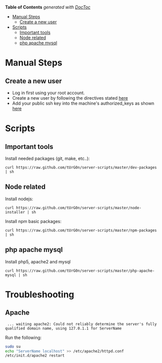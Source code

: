 **Table of Contents**  *generated with [DocToc](http://doctoc.herokuapp.com/)*

- [Manual Steps](#manual-steps)
	- [Create a new user](#create-a-new-user)
- [Scripts](#scripts)
	- [Important tools](#important-tools)
	- [Node related](#node-related)
	- [php apache mysql](#php-apache-mysql)

# Manual Steps

## Create a new user

* Log in first using your root account.
* Create a new user by following the directives stated [here](http://clipboard.com/clip/LQcvw4nICMqjz1jdSTlg7IGrxjI1KAEvahLe)
* Add your public ssh key into the machine's authorized_keys as shown [here](http://clipboard.com/clip/LQcwYYrilCbrSi5vHD_Udpg8avI5A2byW0Te)

# Scripts

## Important tools

Install needed packages (git, make, etc..):

`` curl https://raw.github.com/tUrG0n/server-scripts/master/dev-packages | sh ``

## Node related

Install nodejs:

`` curl https://raw.github.com/tUrG0n/server-scripts/master/node-installer | sh ``

Install npm basic packages:

`` curl https://raw.github.com/tUrG0n/server-scripts/master/npm-packages | sh ``

## php apache mysql

Install php5, apache2 and mysql

`` curl https://raw.github.com/tUrG0n/server-scripts/master/php-apache-mysql | sh ``

# Troubleshooting

## Apache

``  ... waiting apache2: Could not reliably determine the server's fully qualified domain name, using 127.0.1.1 for ServerName  ``

Run the following:

``` bash
sudo su
echo "ServerName localhost" >> /etc/apache2/httpd.conf
/etc/init.d/apache2 restart
```
